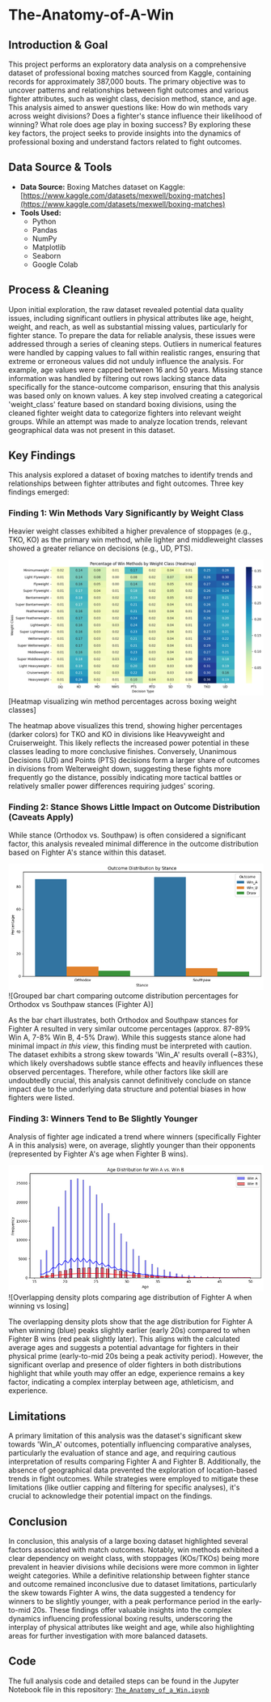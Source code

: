 # The-Anatomy-of-A-Win

## Introduction & Goal

This project performs an exploratory data analysis on a comprehensive dataset of professional boxing matches sourced from Kaggle, containing records for approximately 387,000 bouts. The primary objective was to uncover patterns and relationships between fight outcomes and various fighter attributes, such as weight class, decision method, stance, and age. This analysis aimed to answer questions like: How do win methods vary across weight divisions? Does a fighter's stance influence their likelihood of winning? What role does age play in boxing success? By exploring these key factors, the project seeks to provide insights into the dynamics of professional boxing and understand factors related to fight outcomes.

## Data Source & Tools

* **Data Source:** Boxing Matches dataset on Kaggle: [https://www.kaggle.com/datasets/mexwell/boxing-matches](https://www.kaggle.com/datasets/mexwell/boxing-matches)
* **Tools Used:**
    * Python
    * Pandas
    * NumPy
    * Matplotlib
    * Seaborn
    * Google Colab

## Process & Cleaning

Upon initial exploration, the raw dataset revealed potential data quality issues, including significant outliers in physical attributes like age, height, weight, and reach, as well as substantial missing values, particularly for fighter stance. To prepare the data for reliable analysis, these issues were addressed through a series of cleaning steps. Outliers in numerical features were handled by capping values to fall within realistic ranges, ensuring that extreme or erroneous values did not unduly influence the analysis. For example, age values were capped between 16 and 50 years. Missing stance information was handled by filtering out rows lacking stance data specifically for the stance-outcome comparison, ensuring that this analysis was based only on known values. A key step involved creating a categorical 'weight_class' feature based on standard boxing divisions, using the cleaned fighter weight data to categorize fighters into relevant weight groups. While an attempt was made to analyze location trends, relevant geographical data was not present in this dataset.

## Key Findings

This analysis explored a dataset of boxing matches to identify trends and relationships between fighter attributes and fight outcomes. Three key findings emerged:

### Finding 1: Win Methods Vary Significantly by Weight Class

Heavier weight classes exhibited a higher prevalence of stoppages (e.g., TKO, KO) as the primary win method, while lighter and middleweight classes showed a greater reliance on decisions (e.g., UD, PTS).

![Heatmap showing win methods by weight class](images/plot1AOW.png) 
[Heatmap visualizing win method percentages across boxing weight classes]

The heatmap above visualizes this trend, showing higher percentages (darker colors) for TKO and KO in divisions like Heavyweight and Cruiserweight. This likely reflects the increased power potential in these classes leading to more conclusive finishes. Conversely, Unanimous Decisions (UD) and Points (PTS) decisions form a larger share of outcomes in divisions from Welterweight down, suggesting these fights more frequently go the distance, possibly indicating more tactical battles or relatively smaller power differences requiring judges' scoring.

### Finding 2: Stance Shows Little Impact on Outcome Distribution (Caveats Apply)

While stance (Orthodox vs. Southpaw) is often considered a significant factor, this analysis revealed minimal difference in the outcome distribution based on Fighter A's stance within this dataset.

![Bar chart showing outcome distribution by stance](images/plot5AOW.png)
![Grouped bar chart comparing outcome distribution percentages for Orthodox vs Southpaw stances (Fighter A)]

As the bar chart illustrates, both Orthodox and Southpaw stances for Fighter A resulted in very similar outcome percentages (approx. 87-89% Win A, 7-8% Win B, 4-5% Draw). While this suggests stance alone had minimal impact *in this view*, this finding must be interpreted with caution. The dataset exhibits a strong skew towards 'Win_A' results overall (~83%), which likely overshadows subtle stance effects and heavily influences these observed percentages. Therefore, while other factors like skill are undoubtedly crucial, this analysis cannot definitively conclude on stance impact due to the underlying data structure and potential biases in how fighters were listed.

### Finding 3: Winners Tend to Be Slightly Younger

Analysis of fighter age indicated a trend where winners (specifically Fighter A in this analysis) were, on average, slightly younger than their opponents (represented by Fighter A's age when Fighter B wins).

![Histogram comparing age distribution for winners vs losers](images/plot4AOW.png)
![Overlapping density plots comparing age distribution of Fighter A when winning vs losing]

The overlapping density plots show that the age distribution for Fighter A when winning (blue) peaks slightly earlier (early 20s) compared to when Fighter B wins (red peak slightly later). This aligns with the calculated average ages and suggests a potential advantage for fighters in their physical prime (early-to-mid 20s being a peak activity period). However, the significant overlap and presence of older fighters in both distributions highlight that while youth may offer an edge, experience remains a key factor, indicating a complex interplay between age, athleticism, and experience.

## Limitations

A primary limitation of this analysis was the dataset's significant skew towards 'Win_A' outcomes, potentially influencing comparative analyses, particularly the evaluation of stance and age, and requiring cautious interpretation of results comparing Fighter A and Fighter B. Additionally, the absence of geographical data prevented the exploration of location-based trends in fight outcomes. While strategies were employed to mitigate these limitations (like outlier capping and filtering for specific analyses), it's crucial to acknowledge their potential impact on the findings.

## Conclusion

In conclusion, this analysis of a large boxing dataset highlighted several factors associated with match outcomes. Notably, win methods exhibited a clear dependency on weight class, with stoppages (KOs/TKOs) being more prevalent in heavier divisions while decisions were more common in lighter weight categories. While a definitive relationship between fighter stance and outcome remained inconclusive due to dataset limitations, particularly the skew towards Fighter A wins, the data suggested a tendency for winners to be slightly younger, with a peak performance period in the early-to-mid 20s. These findings offer valuable insights into the complex dynamics influencing professional boxing results, underscoring the interplay of physical attributes like weight and age, while also highlighting areas for further investigation with more balanced datasets.

## Code

The full analysis code and detailed steps can be found in the Jupyter Notebook file in this repository:
[`The_Anatomy_of_a_Win.ipynb`](The_Anatomy_of_a_Win.ipynb)
